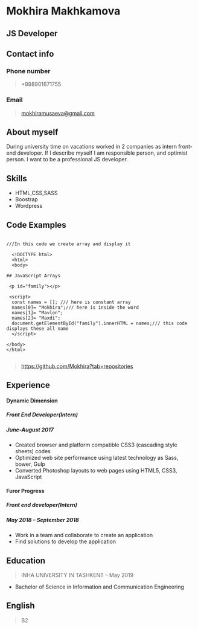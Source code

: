 # Mokhira Makhkamova 
## JS Developer 

## Contact info 
### Phone number 
>+998901671755


### Email 
>mokhiramusaeva@gmail.com 



## About myself 

 During university time on vacations worked in 2 companies as intern front-end developer. If I describe myself I am responsible person, and optimist person. I want to be a professional JS developer.


## Skills 
- HTML,CSS,SASS 
- Boostrap 
- Wordpress 


## Code Examples 
```

///In this code we create array and display it 

  <!DOCTYPE html>
  <html>
  <body>

## JavaScript Arrays

 <p id="family"></p>

 <script>
  const names = []; /// here is constant array 
  names[0]= "Mokhira";/// here is inside the word
  names[1]= "Mavlon";
  names[2]= "Maxdi";
  document.getElementById("family").innerHTML = names;/// this code displays these all name 
  </script>

</body>
</html>


```

>https://github.com/Mokhira?tab=repositories

## Experience 

#### Dynamic Dimension
##### Front End Developer(Intern)
##### June-August 2017
- Created browser and platform compatible CSS3 (cascading style sheets) codes
- Optimized web site performance using latest technology as Sass, bower, Gulp
- Converted Photoshop layouts to web pages using HTML5, CSS3, JavaScript


#### Furor Progress
##### Front end developer(Intern)
##### May 2018 – September 2018
- Work in a team and collaborate to create an application
- Find solutions to develop the application



## Education 

>INHA UNIVERSITY IN TASHKENT – May 2019
- Bachelor of Science in Information and Communication Engineering


## English 
> B2
